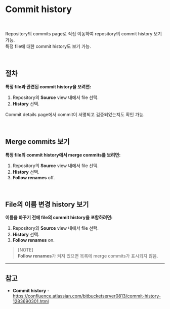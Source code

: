 # Commit history

<br>

Repository의 commits page로 직접 이동하여 repository의 commit history 보기 가능.  
특정 file에 대한 commit history도 보기 가능.

<br>

## 절차
**특정 file과 관련된 commit history을 보려면:**
1. Repository의 **Source** view 내에서 file 선택.
2. **History** 선택.

Commit details page에서 commit이 서명되고 검증되었는지도 확인 가능.

<br>

## Merge commits 보기
**특정 file의 commit history에서 merge commits를 보려면:**
1. Repository의 **Source** view 내에서 file 선택.
2. **History** 선택.
3. **Follow renames** off.

<br>

## File의 이름 변경 history 보기
**이름을 바꾸기 전에 file의 commit history을 포함하려면:**
1. Repository의 **Source** view 내에서 file 선택.
2. **History** 선택.
3. **Follow renames** on.

> [NOTE]  
> **Follow renames**가 켜져 있으면 목록에 merge commits가 표시되지 않음.

<hr>

## 참고
- **Commit history** - https://confluence.atlassian.com/bitbucketserver0813/commit-history-1283690301.html
